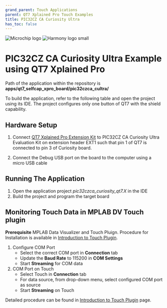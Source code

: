 ```yaml
---
grand_parent: Touch Applications
parent: QT7 Xplained Pro Touch Examples
title: PIC32CZ CA Curiosity Ultra
has_toc: false
---
```

![Microchip logo](https://raw.githubusercontent.com/wiki/Microchip-MPLAB-Harmony/Microchip-MPLAB-Harmony.github.io/images/microchip_logo.png)
![Harmony logo small](https://raw.githubusercontent.com/wiki/Microchip-MPLAB-Harmony/Microchip-MPLAB-Harmony.github.io/images/microchip_mplab_harmony_logo_small.png)

#  PIC32CZ CA Curiosity Ultra Example using QT7 Xplained Pro

Path of the application within the repository is **apps/qt7_selfcap_xpro_board/pic32czca_cultra/**

To build the application, refer to the following table and open the project using its IDE. The project configures only one button of QT7 with the shield capability.

## Hardware Setup

1. Connect [QT7 Xplained Pro Extension Kit](https://www.microchip.com/DevelopmentTools/ProductDetails/ATQT7-XPRO) to PIC32CZ CA Curiosity Ultra Evaluation Kit on extension header EXT1 such that pin 1 of QT7 is connected to pin 3 of Curiosity board.
   
2. Connect the Debug USB port on the board to the computer using a micro USB cable

## Running The Application

1. Open the application project *pic32czca_curiosity_qt7.X* in the IDE
2. Build the project and program the target board

## Monitoring Touch Data in MPLAB DV Touch plugin
**Prerequisite**
MPLAB Data Visualizer and Touch Pluign. Procedure for Installation is available in [Introduction to Touch Plugin](https://microchipdeveloper.com/touch:introduction-to-touch-plugin).

1. Configure COM Port
    -    Select the correct COM port in **Connection** tab
    -    Update the **Baud Rate** to 115200 in **COM Settings**
    -    Start **Streaming** for COM data
2. COM Port on Touch
    - Select Touch in **Connection** tab
    - For data source, from drop-down menu, select configured COM port as source
    - Start **Streaming** on Touch

Detailed procedure can be found in [Introduction to Touch Plugin](https://microchipdeveloper.com/touch:introduction-to-touch-plugin) page.
